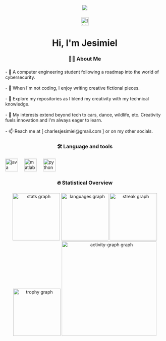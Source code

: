 <div align="center">
  <img src="https://profile-counter.glitch.me/jesimielcodes/count.svg?"  />
</div>

###

<div align="center">
  <a href="https://www.linkedin.com/in/jesimiel-enti/" target="_blank">
    <img src="https://img.shields.io/static/v1?message=LinkedIn&logo=linkedin&label=&color=0077B5&logoColor=white&labelColor=&style=for-the-badge" height="25" alt="linkedin logo"  />
  </a>
</div>

###

<h1 align="center">Hi, I'm Jesimiel</h1>

###

<h3 align="center">👩‍💻  About Me</h3>

###

<p align="left">- 🌱 A computer engineering student following a roadmap into the world of cybersecurity.<br><br>- 📝 When I'm not coding, I enjoy writing creative fictional pieces.<br><br>- 🔭 Explore my repositories as I blend my creativity with my technical knowledge.<br><br>- 🌟 My interests extend beyond tech to cars, dance, wildlife, etc. Creativity fuels innovation and I'm always eager to learn.<br><br>- 📫 Reach me at [ charlesjesimiel@gmail.com ] or on my other socials.</p>

###

<h3 align="center">🛠 Language and tools</h3>

###

<div align="left">
  <img src="https://cdn.jsdelivr.net/gh/devicons/devicon/icons/java/java-original.svg" height="40" alt="java logo"  />
  <img width="12" />
  <img src="https://cdn.jsdelivr.net/gh/devicons/devicon/icons/matlab/matlab-original.svg" height="40" alt="matlab logo"  />
  <img width="12" />
  <img src="https://cdn.jsdelivr.net/gh/devicons/devicon/icons/python/python-original.svg" height="40" alt="python logo"  />
</div>

###

<h3 align="center">🔥 Statistical Overview</h3>

###
<div align="center">
  <img src="https://github-readme-stats.vercel.app/api?username=jesimielcodes&hide_title=false&hide_rank=false&show_icons=true&include_all_commits=true&count_private=true&disable_animations=false&theme=github_dark&locale=en&hide_border=true&order=1" height="150" alt="stats graph"  />
  <img src="https://github-readme-stats.vercel.app/api/top-langs?username=jesimielcodes&locale=en&hide_title=false&layout=compact&card_width=320&langs_count=5&theme=github_dark&hide_border=true&order=2" height="150" alt="languages graph"  />
  <img src="https://streak-stats.demolab.com?user=jesimielcodes&locale=en&mode=daily&theme=github_dark&hide_border=false&border_radius=5&order=3" height="150" alt="streak graph"  />
  <img src="https://github-profile-trophy.vercel.app?username=jesimielcodes&theme=tokyonight&column=-1&row=1&margin-w=8&margin-h=8&no-bg=true&no-frame=true&order=4" height="150" alt="trophy graph"  />
  <img src="https://github-readme-activity-graph.vercel.app/graph?username=jesimielcodes&radius=16&theme=github-dark&area=true&order=5&hide_border=true&hide_title=true" height="300" alt="activity-graph graph"  />
</div>

###
